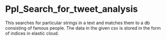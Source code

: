 # Ppl_Search_for_tweet_analysis
This searches for particular strings in a text and matches them to a db consisting of famous people. The data in the given csv is stored in the form of indices in elastic cloud.
